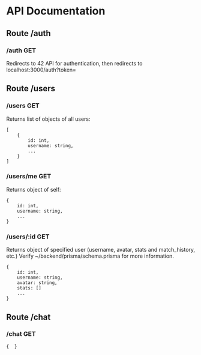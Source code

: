 # API Documentation

## Route /auth

### /auth 		GET 
Redirects to 42 API for authentication, then redirects to localhost:3000/auth?token=<TOKEN> 

## Route /users

### /users		GET
Returns list of objects of all users:
```
[
	{
		id:	int,
		username: string,
		...
	}
]
```

### /users/me  		 GET 
Returns object of self: 
```
{
	id:	int,
	username: string,
	...
}
```

### /users/:id 		GET
Returns object of specified user (username, avatar, stats and match_history, etc.) Verify ~/backend/prisma/schema.prisma for more information. 
```
{
	id: int,
	username: string, 
	avatar: string,
	stats: []
	...
}
```

## Route /chat

### /chat	GET
`{ 
}`
